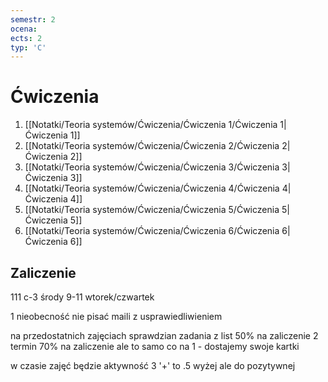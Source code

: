 ```yaml
---
semestr: 2
ocena: 
ects: 2
typ: 'C'
---
```


# Ćwiczenia
1. [[Notatki/Teoria systemów/Ćwiczenia/Ćwiczenia 1/Ćwiczenia 1|Ćwiczenia 1]]
2. [[Notatki/Teoria systemów/Ćwiczenia/Ćwiczenia 2/Ćwiczenia 2|Ćwiczenia 2]]
3. [[Notatki/Teoria systemów/Ćwiczenia/Ćwiczenia 3/Ćwiczenia 3|Ćwiczenia 3]]
4. [[Notatki/Teoria systemów/Ćwiczenia/Ćwiczenia 4/Ćwiczenia 4|Ćwiczenia 4]]
5. [[Notatki/Teoria systemów/Ćwiczenia/Ćwiczenia 5/Ćwiczenia 5|Ćwiczenia 5]]
6. [[Notatki/Teoria systemów/Ćwiczenia/Ćwiczenia 6/Ćwiczenia 6|Ćwiczenia 6]]

## Zaliczenie

111 c-3 
środy 9-11 
wtorek/czwartek 

1 nieobecność
nie pisać maili z usprawiedliwieniem

na przedostatnich zajęciach sprawdzian
zadania z list
50% na zaliczenie
2 termin 70% na zaliczenie ale to samo co na 1 - dostajemy swoje kartki

w czasie zajęć będzie aktywność 3 '+' to .5 wyżej ale do pozytywnej

